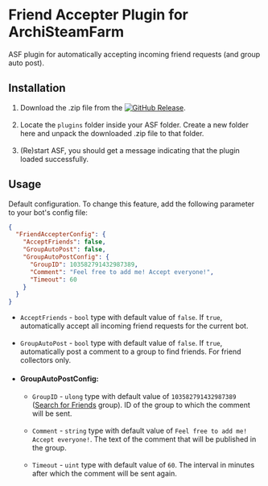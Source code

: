 # Friend Accepter Plugin for ArchiSteamFarm

ASF plugin for automatically accepting incoming friend requests (and group auto post).

## Installation

1. Download the .zip file from
   the [![GitHub Release](https://img.shields.io/github/v/release/JackieWaltRyan/FriendAccepter?display_name=tag&logo=github&label=latest%20release)](https://github.com/JackieWaltRyan/FriendAccepter/releases/latest).<br><br>
2. Locate the `plugins` folder inside your ASF folder. Create a new folder here and unpack the downloaded .zip file to
   that folder.<br><br>
3. (Re)start ASF, you should get a message indicating that the plugin loaded successfully.

## Usage

Default configuration. To change this feature, add the following parameter to your bot's config file:

```json
{
  "FriendAccepterConfig": {
    "AcceptFriends": false,
    "GroupAutoPost": false,
    "GroupAutoPostConfig": {
      "GroupID": 103582791432987389,
      "Comment": "Feel free to add me! Accept everyone!",
      "Timeout": 60
    }
  }
}
```

- `AcceptFriends` - `bool` type with default value of `false`. If `true`, automatically accept all incoming friend
  requests for the current bot.<br><br>
- `GroupAutoPost` - `bool` type with default value of `false`. If `true`, automatically post a comment to a group to
  find friends. For friend collectors only.
- #### GroupAutoPostConfig:
    - `GroupID` - `ulong` type with default value of
      `103582791432987389` ([Search for Friends](https://steamcommunity.com/groups/SearchForFriends) group). ID of the group to which the comment will be sent.<br><br>
    - `Comment` - `string` type with default value of `Feel free to add me! Accept everyone!`. The text of the comment
      that will be published in the group.<br><br>
    - `Timeout` - `uint` type with default value of `60`. The interval in minutes after which the comment will be sent
      again.
